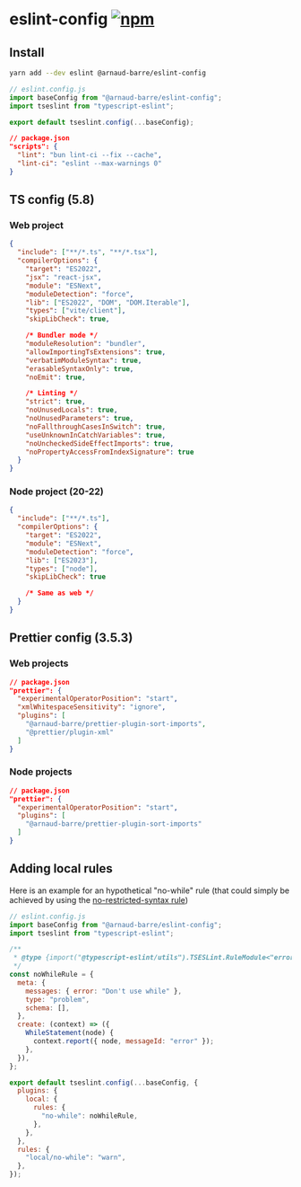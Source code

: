 # eslint-config [![npm](https://img.shields.io/npm/v/@arnaud-barre/eslint-config)](https://www.npmjs.com/package/@arnaud-barre/eslint-config)

## Install

```sh
yarn add --dev eslint @arnaud-barre/eslint-config
```

```js
// eslint.config.js
import baseConfig from "@arnaud-barre/eslint-config";
import tseslint from "typescript-eslint";

export default tseslint.config(...baseConfig);
```

```json
// package.json
"scripts": {
  "lint": "bun lint-ci --fix --cache",
  "lint-ci": "eslint --max-warnings 0"
}
```

## TS config (5.8)

### Web project

```json
{
  "include": ["**/*.ts", "**/*.tsx"],
  "compilerOptions": {
    "target": "ES2022",
    "jsx": "react-jsx",
    "module": "ESNext",
    "moduleDetection": "force",
    "lib": ["ES2022", "DOM", "DOM.Iterable"],
    "types": ["vite/client"],
    "skipLibCheck": true,

    /* Bundler mode */
    "moduleResolution": "bundler",
    "allowImportingTsExtensions": true,
    "verbatimModuleSyntax": true,
    "erasableSyntaxOnly": true,
    "noEmit": true,

    /* Linting */
    "strict": true,
    "noUnusedLocals": true,
    "noUnusedParameters": true,
    "noFallthroughCasesInSwitch": true,
    "useUnknownInCatchVariables": true,
    "noUncheckedSideEffectImports": true,
    "noPropertyAccessFromIndexSignature": true
  }
}
```

### Node project (20-22)

```json
{
  "include": ["**/*.ts"],
  "compilerOptions": {
    "target": "ES2022",
    "module": "ESNext",
    "moduleDetection": "force",
    "lib": ["ES2023"],
    "types": ["node"],
    "skipLibCheck": true

    /* Same as web */
  }
}
```

## Prettier config (3.5.3)

### Web projects

```json
// package.json
"prettier": {
  "experimentalOperatorPosition": "start",
  "xmlWhitespaceSensitivity": "ignore",
  "plugins": [
    "@arnaud-barre/prettier-plugin-sort-imports",
    "@prettier/plugin-xml"
  ]
}
```

### Node projects

```json
// package.json
"prettier": {
  "experimentalOperatorPosition": "start",
  "plugins": [
    "@arnaud-barre/prettier-plugin-sort-imports"
  ]
}
```

## Adding local rules

Here is an example for an hypothetical "no-while" rule (that could simply be achieved by using the [no-restricted-syntax rule](https://eslint.org/docs/latest/rules/no-restricted-syntax))

```js
// eslint.config.js
import baseConfig from "@arnaud-barre/eslint-config";
import tseslint from "typescript-eslint";

/**
 * @type {import("@typescript-eslint/utils").TSESLint.RuleModule<"error">}
 */
const noWhileRule = {
  meta: {
    messages: { error: "Don't use while" },
    type: "problem",
    schema: [],
  },
  create: (context) => ({
    WhileStatement(node) {
      context.report({ node, messageId: "error" });
    },
  }),
};

export default tseslint.config(...baseConfig, {
  plugins: {
    local: {
      rules: {
        "no-while": noWhileRule,
      },
    },
  },
  rules: {
    "local/no-while": "warn",
  },
});
```
